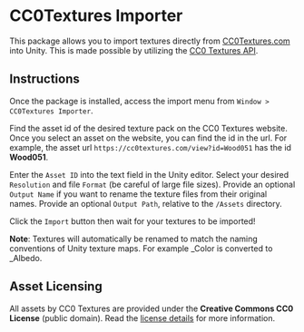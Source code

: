 # CC0Textures Importer

This package allows you to import textures directly from [CC0Textures.com](https://cc0textures.com/) into Unity. This is made possible by utilizing the [CC0 Textures API](https://help.cc0textures.com/doku.php?id=api_v1:start).

## Instructions

Once the package is installed, access the import menu from `Window > CC0Textures Importer`.

Find the asset id of the desired texture pack on the CC0 Textures website. Once you select an asset on the website, you can find the id in the url. For example, the asset url `https://cc0textures.com/view?id=Wood051` has the id **Wood051**.

Enter the `Asset ID` into the text field in the Unity editor. Select your desired `Resolution` and file `Format` (be careful of large file sizes). Provide an optional `Output Name` if you want to rename the texture files from their original names. Provide an optional `Output Path`, relative to the `/Assets` directory.

Click the `Import` button then wait for your textures to be imported!

**Note**: Textures will automatically be renamed to match the naming conventions of Unity texture maps. For example _Color is converted to _Albedo.

## Asset Licensing

All assets by CC0 Textures are provided under the **Creative Commons CC0 License** (public domain). Read the [license details](https://help.cc0textures.com/doku.php?id=website:license) for more information.
